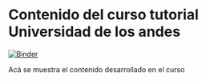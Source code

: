 Contenido del curso tutorial Universidad de los andes
=====================================================

[![Binder](https://mybinder.org/badge_logo.svg)](https://mybinder.org/v2/gh/jamontanac/Curso-Tutorial/master?urlpath=lab)

Acá se muestra el contenido desarrollado en el curso